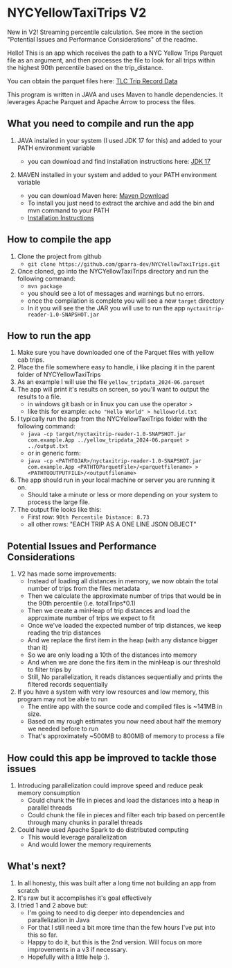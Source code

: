 # NYCYellowTaxiTrips V2

New in V2! Streaming percentile calculation.
See more in the section "Potential Issues and Performance Considerations" of the readme.

Hello! This is an app which receives the path to a NYC Yellow Trips Parquet file
as an argument, and then processes the file to look for all trips within the highest 90th percentile
based on the trip_distance.

You can obtain the parquet files here: [TLC Trip Record Data](https://www.nyc.gov/site/tlc/about/tlc-trip-record-data.page)

This program is written in JAVA and uses Maven to handle dependencies.
It leverages Apache Parquet and Apache Arrow to process the files.

## What you need to compile and run the app
1. JAVA installed in your system (I used JDK 17 for this) and added to your PATH environment variable
	* you can download and find installation instructions here: [JDK 17](https://www.oracle.com/java/technologies/downloads/#java17)
	
2. MAVEN installed in your system and added to your PATH environment variable
	* you can download Maven here: [Maven Download](https://maven.apache.org/download.cgi)
	* To install you just need to extract the archive and add the bin and mvn command to your PATH
	* [Installation Instructions](https://maven.apache.org/install.html)
	
## How to compile the app
1. Clone the project from github
	* `git clone https://github.com/gparra-dev/NYCYellowTaxiTrips.git`
2. Once cloned, go into the NYCYellowTaxiTrips directory and run the following command:
	* `mvn package`
	* you should see a lot of messages and warnings but no errors.
	* once the compilation is complete you will see a new `target` directory
	* In it you will see the the JAR you will use to run the app `nyctaxitrip-reader-1.0-SNAPSHOT.jar`
	
## How to run the app
1. Make sure you have downloaded one of the Parquet files with yellow cab trips.
2. Place the file somewhere easy to handle, i like placing it in the parent folder of NYCYellowTaxiTrips
3. As an example I will use the file `yellow_tripdata_2024-06.parquet`
4. The app will print it's results on screen, so you'll want to output the results to a file.
	* in windows git bash or in linux you can use the operator `>`
	* like this for example: `echo "Hello World" > helloworld.txt` 
5. I typically run the app from the NYCYellowTaxiTrips folder with the following command:
	* `java -cp target/nyctaxitrip-reader-1.0-SNAPSHOT.jar com.example.App ../yellow_tripdata_2024-06.parquet > ../output.txt`
	* or in generic form:
	* `java -cp <PATHTOJAR>/nyctaxitrip-reader-1.0-SNAPSHOT.jar com.example.App <PATHTOParquetFile>/<parquetfilename> > <PATHTOOUTPUTFILE>/<outputfilename>`
6. The app should run in your local machine or server you are running it on.
	* Should take a minute or less or more depending on your system	to process the large file.
7. The output file looks like this:
	* First row: `90th Percentile Distance: 8.73`
	* all other rows: "EACH TRIP AS A ONE LINE JSON OBJECT"

## Potential Issues and Performance Considerations
1. V2 has made some improvements:
	* Instead of loading all distances in memory, we now obtain the total number of trips from the files metadata
	* Then we calculate the approximate number of trips that would be in the 90th percentile (i.e. totalTrips*0.1)
	* Then we create a minHeap of trip distances and load the approximate number of trips we expect to fit
	* Once we've loaded the expected number of trip distances, we keep reading the trip distances
	* And we replace the first item in the heap (with any distance bigger than it)
	* So we are only loading a 10th of the distances into memory
	* And when we are done the firs item in the minHeap is our threshold to filter trips by
	* Still, No parallelization, it reads distances sequentially and prints the filtered records sequentially
2. If you have a system with very low resources and low memory, this program may not be able to run
	* The entire app with the source code and compiled files is ~141MB in size.
	* Based on my rough estimates you now need about half the memory we needed before to run
	* That's approximately ~500MB to 800MB of memory to process a file

## How could this app be improved to tackle those issues
1. Introducing parallelization could improve speed and reduce peak memory consumption
	* Could chunk the file in pieces and load the distances into a heap in parallel threads
	* Could chunk the file in pieces and filter each trip based on percentile through many chunks in parallel threads
2. Could have used Apache Spark to do distributed computing
	* This would leverage parallelization
	* And would lower the memory requirements

## What's next?
1. In all honesty, this was built after a long time not building an app from scratch
2. It's raw but it accomplishes it's goal effectively
3. I tried 1 and 2 above but:
	* I'm going to need to dig deeper into dependencies and parallelization in Java
	* For that I still need a bit more time than the few hours I've put into this so far.
	* Happy to do it, but this is the 2nd version. Will focus on more improvements in a v3 if necessary.
	* Hopefully with a little help :).


